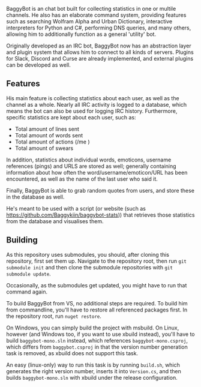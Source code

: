 
BaggyBot is an chat bot built for collecting statistics in one or multile channels.
He also has an elaborate command system, providing features such as searching
Wolfram Alpha and Urban Dictionary, interactive interpreters for Python and C#,
performing DNS queries, and many others, allowing him to additionally function
as a general 'utility' bot.

Originally developed as an IRC bot, BaggyBot now has an abstraction layer
and plugin system that allows him to connect to all kinds of servers.
Plugins for Slack, Discord and Curse are already implemented, and external
plugins can be developed as well.

Features
--------

His main feature is collecting statistics about each user, as well as the channel as a whole.
Nearly all IRC activity is logged to a database, which means the bot can also be used for logging IRC history.
Furthermore, specific statistics are kept about each user, such as:
 - Total amount of lines sent
 - Total amount of words sent
 - Total amount of actions (/me <action>)
 - Total amount of swears
 
In addition, statistics about individual words, emoticons, username references (pings) and URLS are stored as well; 
generally containing information about how often the word/username/emoticon/URL has been encountered,
as well as the name of the last user who said it.

Finally, BaggyBot is able to grab random quotes from users, and store these in the database as well.

He's meant to be used with a script (or website (such as https://github.com/Baggykiin/baggybot-stats)) that retrieves those statistics from the database and visualises them.

Building
--------
As this repository uses submodules, you should, after cloning this repository, first set them up. 
Navigate to the repository root, then run `git submodule init` and then clone the submodule
repositories with `git submodule update`.

Occasionally, as the submodules get updated, you might have to run that command again.

To build BaggyBot from VS, no additional steps are required. To build him from commandline,
you'll have to restore all referenced packages first. In the repository root, run `nuget restore`.

On Windows, you can simply build the project with msbuild. On Linux, however (and Windows too, if you
want to use xbuild instead), you'll have to build `baggybot-mono.sln` instead, which references
`baggybot-mono.csproj`, which differs from `baggybot.csproj` in that the version number generation
task is removed, as xbuild does not support this task. 

An easy (linux-only) way to run this task is by running `build.sh`, which generates the right
version number, inserts it into `Version.cs`, and then builds `baggybot-mono.sln` with xbuild under
the release configuration.

